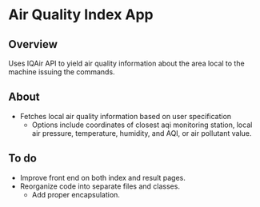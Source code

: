 
# Air Quality Index App


## Overview

Uses IQAir API to yield air quality information about the area local to the machine
issuing the commands.
## About

- Fetches local air quality information based on user specification
    - Options include coordinates of closest aqi monitoring station, local air pressure,
        temperature, humidity, and AQI, or air pollutant value.

## To do

- Improve front end on both index and result pages.
- Reorganize code into separate files and classes.
  - Add proper encapsulation.
